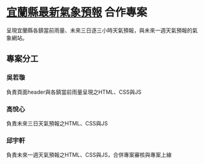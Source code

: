 # [宜蘭縣最新氣象預報](https://weather.skyseatravel.site/)  合作專案
呈現宜蘭縣各鎮當前雨量、未來三日逐三小時天氣預報，與未來一週天氣預報的氣象網站。
## 專案分工
### 吳若璇
負責頁面header與各鎮當前雨量呈現之HTML、CSS與JS
### 高悅心
負責未來三日天氣預報之HTML、CSS與JS
### 邱宇軒
負責未來一週天氣預報之HTML、CSS與JS，合併專案審核與專案上線
